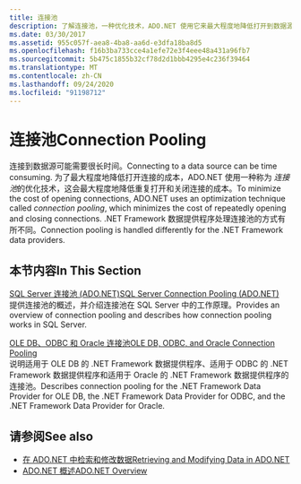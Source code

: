```yaml
---
title: 连接池
description: 了解连接池，一种优化技术，ADO.NET 使用它来最大程度地降低打开到数据源的连接的成本。
ms.date: 03/30/2017
ms.assetid: 955c057f-aea8-4ba8-aa6d-e3dfa18ba8d5
ms.openlocfilehash: f16b3ba733cce4a1efe72e3f4eee48a431a96fb7
ms.sourcegitcommit: 5b475c1855b32cf78d2d1bbb4295e4c236f39464
ms.translationtype: MT
ms.contentlocale: zh-CN
ms.lasthandoff: 09/24/2020
ms.locfileid: "91198712"
---
```

# <a name="connection-pooling"></a><span data-ttu-id="a09bd-103">连接池</span><span class="sxs-lookup"><span data-stu-id="a09bd-103">Connection Pooling</span></span>

<span data-ttu-id="a09bd-104">连接到数据源可能需要很长时间。</span><span class="sxs-lookup"><span data-stu-id="a09bd-104">Connecting to a data source can be time consuming.</span></span> <span data-ttu-id="a09bd-105">为了最大程度地降低打开连接的成本，ADO.NET 使用一种称为 *连接池*的优化技术，这会最大程度地降低重复打开和关闭连接的成本。</span><span class="sxs-lookup"><span data-stu-id="a09bd-105">To minimize the cost of opening connections, ADO.NET uses an optimization technique called *connection pooling*, which minimizes the cost of repeatedly opening and closing connections.</span></span> <span data-ttu-id="a09bd-106">.NET Framework 数据提供程序处理连接池的方式有所不同。</span><span class="sxs-lookup"><span data-stu-id="a09bd-106">Connection pooling is handled differently for the .NET Framework data providers.</span></span>  
  
## <a name="in-this-section"></a><span data-ttu-id="a09bd-107">本节内容</span><span class="sxs-lookup"><span data-stu-id="a09bd-107">In This Section</span></span>  

 [<span data-ttu-id="a09bd-108">SQL Server 连接池 (ADO.NET)</span><span class="sxs-lookup"><span data-stu-id="a09bd-108">SQL Server Connection Pooling (ADO.NET)</span></span>](sql-server-connection-pooling.md)  
 <span data-ttu-id="a09bd-109">提供连接池的概述，并介绍连接池在 SQL Server 中的工作原理。</span><span class="sxs-lookup"><span data-stu-id="a09bd-109">Provides an overview of connection pooling and describes how connection pooling works in SQL Server.</span></span>  
  
 [<span data-ttu-id="a09bd-110">OLE DB、ODBC 和 Oracle 连接池</span><span class="sxs-lookup"><span data-stu-id="a09bd-110">OLE DB, ODBC, and Oracle Connection Pooling</span></span>](ole-db-odbc-and-oracle-connection-pooling.md)  
 <span data-ttu-id="a09bd-111">说明适用于 OLE DB 的 .NET Framework 数据提供程序、适用于 ODBC 的 .NET Framework 数据提供程序和适用于 Oracle 的 .NET Framework 数据提供程序的连接池。</span><span class="sxs-lookup"><span data-stu-id="a09bd-111">Describes connection pooling for the .NET Framework Data Provider for OLE DB, the .NET Framework Data Provider for ODBC, and the .NET Framework Data Provider for Oracle.</span></span>  
  
## <a name="see-also"></a><span data-ttu-id="a09bd-112">请参阅</span><span class="sxs-lookup"><span data-stu-id="a09bd-112">See also</span></span>

- [<span data-ttu-id="a09bd-113">在 ADO.NET 中检索和修改数据</span><span class="sxs-lookup"><span data-stu-id="a09bd-113">Retrieving and Modifying Data in ADO.NET</span></span>](retrieving-and-modifying-data.md)
- [<span data-ttu-id="a09bd-114">ADO.NET 概述</span><span class="sxs-lookup"><span data-stu-id="a09bd-114">ADO.NET Overview</span></span>](ado-net-overview.md)
